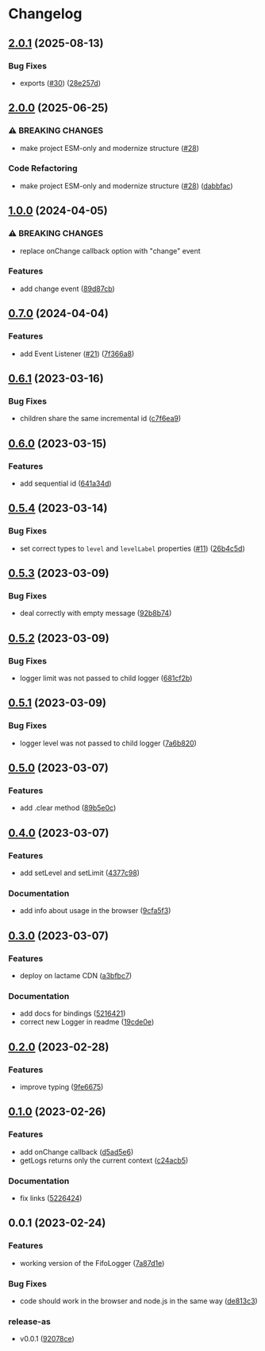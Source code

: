 # Changelog

## [2.0.1](https://github.com/cheminfo/fifo-logger/compare/v2.0.0...v2.0.1) (2025-08-13)


### Bug Fixes

* exports ([#30](https://github.com/cheminfo/fifo-logger/issues/30)) ([28e257d](https://github.com/cheminfo/fifo-logger/commit/28e257d6695d6b87a7b63212d084e7fad2260afb))

## [2.0.0](https://github.com/cheminfo/fifo-logger/compare/v1.0.0...v2.0.0) (2025-06-25)


### ⚠ BREAKING CHANGES

* make project ESM-only and modernize structure ([#28](https://github.com/cheminfo/fifo-logger/issues/28))

### Code Refactoring

* make project ESM-only and modernize structure ([#28](https://github.com/cheminfo/fifo-logger/issues/28)) ([dabbfac](https://github.com/cheminfo/fifo-logger/commit/dabbface30c101fe0c9d3a92be5408ce6636eb15))

## [1.0.0](https://github.com/cheminfo/fifo-logger/compare/v0.7.0...v1.0.0) (2024-04-05)


### ⚠ BREAKING CHANGES

* replace onChange callback option with "change" event

### Features

* add change event ([89d87cb](https://github.com/cheminfo/fifo-logger/commit/89d87cb06b2ea5d388b024416ed5dd08cd173519))

## [0.7.0](https://github.com/cheminfo/fifo-logger/compare/v0.6.1...v0.7.0) (2024-04-04)


### Features

* add Event Listener ([#21](https://github.com/cheminfo/fifo-logger/issues/21)) ([7f366a8](https://github.com/cheminfo/fifo-logger/commit/7f366a8c1fa36d669a31de7d090fb4c1afb9c9f3))

## [0.6.1](https://github.com/cheminfo/fifo-logger/compare/v0.6.0...v0.6.1) (2023-03-16)


### Bug Fixes

* children share the same incremental id ([c7f6ea9](https://github.com/cheminfo/fifo-logger/commit/c7f6ea958d9431b02f3bf61274cdcbe673eca6e2))

## [0.6.0](https://github.com/cheminfo/fifo-logger/compare/v0.5.4...v0.6.0) (2023-03-15)


### Features

* add sequential id ([641a34d](https://github.com/cheminfo/fifo-logger/commit/641a34d730df2ae6776d356d88ccf200626cd500))

## [0.5.4](https://github.com/cheminfo/fifo-logger/compare/v0.5.3...v0.5.4) (2023-03-14)


### Bug Fixes

* set correct types to `level` and `levelLabel` properties ([#11](https://github.com/cheminfo/fifo-logger/issues/11)) ([26b4c5d](https://github.com/cheminfo/fifo-logger/commit/26b4c5d46c17ea702c227b32664b23c823810944))

## [0.5.3](https://github.com/cheminfo/fifo-logger/compare/v0.5.2...v0.5.3) (2023-03-09)


### Bug Fixes

* deal correctly with empty message ([92b8b74](https://github.com/cheminfo/fifo-logger/commit/92b8b747cf4b23d94f4085fd9463836f416b3812))

## [0.5.2](https://github.com/cheminfo/fifo-logger/compare/v0.5.1...v0.5.2) (2023-03-09)


### Bug Fixes

* logger limit was not passed to child logger ([681cf2b](https://github.com/cheminfo/fifo-logger/commit/681cf2b30b52f62aff7102b68dceab7f05e27529))

## [0.5.1](https://github.com/cheminfo/fifo-logger/compare/v0.5.0...v0.5.1) (2023-03-09)


### Bug Fixes

* logger level was not passed to child logger ([7a6b820](https://github.com/cheminfo/fifo-logger/commit/7a6b8208bf49e8af3743a94b3257d74f3b9515ed))

## [0.5.0](https://github.com/cheminfo/fifo-logger/compare/v0.4.0...v0.5.0) (2023-03-07)


### Features

* add .clear method ([89b5e0c](https://github.com/cheminfo/fifo-logger/commit/89b5e0c4515ce54abf3ddbf35b6a987d271be02f))

## [0.4.0](https://github.com/cheminfo/fifo-logger/compare/v0.3.0...v0.4.0) (2023-03-07)


### Features

* add setLevel and setLimit ([4377c98](https://github.com/cheminfo/fifo-logger/commit/4377c98bbe20f1becd9c92fe83bf9397221f7a0d))


### Documentation

* add info about usage in the browser ([9cfa5f3](https://github.com/cheminfo/fifo-logger/commit/9cfa5f3640d063274da117f0116fa81b50e64146))

## [0.3.0](https://github.com/cheminfo/fifo-logger/compare/v0.2.0...v0.3.0) (2023-03-07)


### Features

* deploy on lactame CDN ([a3bfbc7](https://github.com/cheminfo/fifo-logger/commit/a3bfbc788aa22cac6ec7b4a2c88961e0bfc6b057))


### Documentation

* add docs for bindings ([5216421](https://github.com/cheminfo/fifo-logger/commit/5216421c7f36be80b4da6556686efb748a570532))
* correct new Logger in readme ([19cde0e](https://github.com/cheminfo/fifo-logger/commit/19cde0e6615d49bd921331fc7b0c432e2aefb7ee))

## [0.2.0](https://github.com/cheminfo/fifo-logger/compare/v0.1.0...v0.2.0) (2023-02-28)


### Features

* improve typing ([9fe6675](https://github.com/cheminfo/fifo-logger/commit/9fe66750fe68e3c89581011a21c9e2fc5947cca6))

## [0.1.0](https://github.com/cheminfo/fifo-logger/compare/v0.0.1...v0.1.0) (2023-02-26)


### Features

* add onChange callback ([d5ad5e6](https://github.com/cheminfo/fifo-logger/commit/d5ad5e68e5202fc15350d0a4d81a33bb40dcfdc6))
* getLogs returns only the current context ([c24acb5](https://github.com/cheminfo/fifo-logger/commit/c24acb58c354057bf54379ced0641ecc7c35e3ab))


### Documentation

* fix links ([5226424](https://github.com/cheminfo/fifo-logger/commit/5226424254847a5af7ad1bb1bc927b015be10130))

## 0.0.1 (2023-02-24)


### Features

* working version of the FifoLogger ([7a87d1e](https://github.com/cheminfo/fifo-logger/commit/7a87d1ed683515baa0125388ee343cb75a87ec65))


### Bug Fixes

* code should work in the browser and node.js in the same way ([de813c3](https://github.com/cheminfo/fifo-logger/commit/de813c390ea943a7434dd632c399770ac9721f6b))


### release-as

* v0.0.1 ([92078ce](https://github.com/cheminfo/fifo-logger/commit/92078ceb09814d9d33b2063f2e11e29ccbf0c577))
